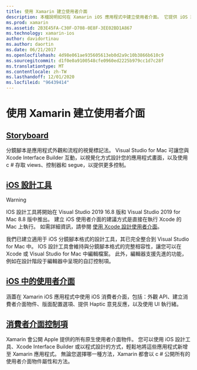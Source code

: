 ```yaml
---
title: 使用 Xamarin 建立使用者介面
description: 本檔說明如何在 Xamarin iOS 應用程式中建立使用者介面。 它提供 iOS 設計工具、分鏡腳本、一般 iOS 介面概念，以及 iOS 使用者介面控制項的指南連結。
ms.prod: xamarin
ms.assetid: 2B3E45FA-C30F-D708-0E8F-3EE02BD1A867
ms.technology: xamarin-ios
author: davidortinau
ms.author: daortin
ms.date: 06/21/2017
ms.openlocfilehash: 4d98e061ae935605613eb0d2a9c10b3866b610c9
ms.sourcegitcommit: d1f0e0a9100548cfe0960ed2225b979cc1d7c28f
ms.translationtype: MT
ms.contentlocale: zh-TW
ms.lasthandoff: 12/01/2020
ms.locfileid: "96439414"
---
```

# <a name="building-user-interfaces-with-xamarinios"></a>使用 Xamarin 建立使用者介面

## <a name="storyboards"></a>[Storyboard](~/ios/user-interface/storyboards/index.md)

分鏡腳本是應用程式外觀和流程的視覺標記法。 Visual Studio for Mac 可讓您與 Xcode Interface Builder 互動，以視覺化方式設計您的應用程式畫面，以及使用 c # 存取 views、控制器和 segue，以提供更多控制。 

## <a name="ios-designer"></a>[iOS 設計工具](~/ios/user-interface/designer/index.md)

> [!WARNING]
> IOS 設計工具將開始在 Visual Studio 2019 16.8 版和 Visual Studio 2019 for Mac 8.8 版中推出。
> 建立 iOS 使用者介面的建議方式是直接在執行 Xcode 的 Mac 上執行。 如需詳細資訊，請參閱 [使用 Xcode 設計使用者介面](~/ios/user-interface/storyboards/index.md)。 

我們已建立適用于 iOS 分鏡腳本格式的設計工具，其已完全整合到 Visual Studio for Mac 中。 IOS 設計工具會維持與分鏡腳本格式的完整相容性，讓您可以在 Xcode 或 Visual Studio for Mac 中編輯檔案。 此外，編輯器支援先進的功能，例如在設計階段于編輯器中呈現的自訂控制項。

## <a name="user-interface-in-ios"></a>[iOS 中的使用者介面](~/ios/user-interface/ios-ui/index.md)

涵蓋在 Xamarin iOS 應用程式中使用 iOS 消費者介面，包括：外觀 API、建立消費者介面物件、版面配置選項、提供 Haptic 意見反應，以及使用 UI 執行緒。

## <a name="user-interface-controls"></a>[消費者介面控制項](~/ios/user-interface/controls/index.md)

Xamarin 會公開 Apple 提供的所有原生使用者介面物件。 您可以使用 iOS 設計工具、Xcode Interface Builder 或以程式設計的方式，輕鬆地將這些應用程式新增至 Xamarin 應用程式。 無論您選擇哪一種方法，Xamarin 都會以 c # 公開所有的使用者介面物件屬性和方法。
